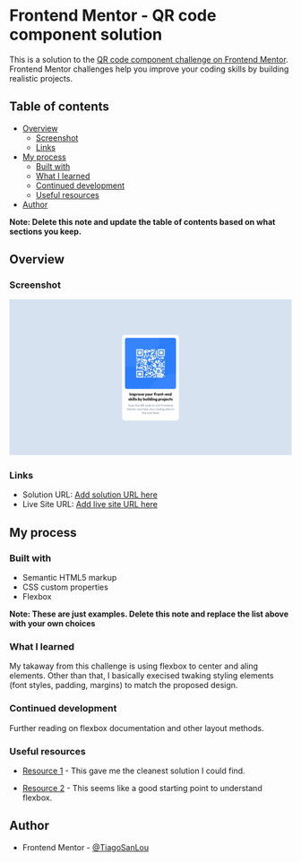 # Frontend Mentor - QR code component solution

This is a solution to the [QR code component challenge on Frontend Mentor](https://www.frontendmentor.io/challenges/qr-code-component-iux_sIO_H). Frontend Mentor challenges help you improve your coding skills by building realistic projects. 

## Table of contents

- [Overview](#overview)
  - [Screenshot](#screenshot)
  - [Links](#links)
- [My process](#my-process)
  - [Built with](#built-with)
  - [What I learned](#what-i-learned)
  - [Continued development](#continued-development)
  - [Useful resources](#useful-resources)
- [Author](#author)

**Note: Delete this note and update the table of contents based on what sections you keep.**

## Overview

### Screenshot

![](./solution_screenshot.png)

### Links

- Solution URL: [Add solution URL here](https://your-solution-url.com)
- Live Site URL: [Add live site URL here](https://your-live-site-url.com)

## My process

### Built with

- Semantic HTML5 markup
- CSS custom properties
- Flexbox

**Note: These are just examples. Delete this note and replace the list above with your own choices**

### What I learned

My takaway from this challenge is using flexbox to center and aling elements. Other than that, I basically execised twaking styling elements (font styles, padding, margins) to match the proposed design.

### Continued development

Further reading on flexbox documentation and other layout methods.

### Useful resources

- [Resource 1](https://developer.mozilla.org/en-US/docs/Web/CSS/CSS_Flexible_Box_Layout/Aligning_Items_in_a_Flex_Container) - This gave me the cleanest solution I could find.

- [Resource 2](https://developer.mozilla.org/en-US/docs/Web/CSS/CSS_Flexible_Box_Layout/Basic_Concepts_of_Flexbox) - This seems like a good starting point to understand flexbox.

## Author

- Frontend Mentor - [@TiagoSanLou](https://www.frontendmentor.io/profile/TiagoSanLou)
